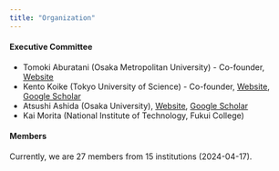 ```yaml
---
title: "Organization"
---
```


#### Executive Committee

- Tomoki Aburatani (Osaka Metropolitan University) - Co-founder, [Website](https://dbym4820.org)
- Kento Koike (Tokyo University of Science) - Co-founder, [Website](https://koike.app/en/), [Google Scholar](https://scholar.google.co.jp/citations?&user=rge9aIcAAAAJ)
- Atsushi Ashida (Osaka University), [Website](https://www.ids.osaka-u.ac.jp/en/author/atsushi-ashida/), [Google Scholar](https://scholar.google.com/citations?user=WdcpCcMAAAAJ)
- Kai Morita (National Institute of Technology, Fukui College)

#### Members

Currently, we are 27 members from 15 institutions (2024-04-17).
